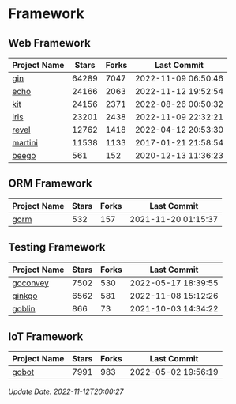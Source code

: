 # Framework

## Web Framework
| Project Name | Stars | Forks | Last Commit |
| ------------ | ----- | ----- | ----------- |
| [gin](https://github.com/gin-gonic/gin) | 64289 | 7047 | 2022-11-09 06:50:46 |
| [echo](https://github.com/labstack/echo) | 24166 | 2063 | 2022-11-12 19:52:54 |
| [kit](https://github.com/go-kit/kit) | 24156 | 2371 | 2022-08-26 00:50:32 |
| [iris](https://github.com/kataras/iris) | 23201 | 2438 | 2022-11-09 22:32:21 |
| [revel](https://github.com/revel/revel) | 12762 | 1418 | 2022-04-12 20:53:30 |
| [martini](https://github.com/go-martini/martini) | 11538 | 1133 | 2017-01-21 21:58:54 |
| [beego](https://github.com/astaxie/beego) | 561 | 152 | 2020-12-13 11:36:23 |

## ORM Framework
| Project Name | Stars | Forks | Last Commit |
| ------------ | ----- | ----- | ----------- |
| [gorm](https://github.com/jinzhu/gorm) | 532 | 157 | 2021-11-20 01:15:37 |

## Testing Framework
| Project Name | Stars | Forks | Last Commit |
| ------------ | ----- | ----- | ----------- |
| [goconvey](https://github.com/smartystreets/goconvey) | 7502 | 530 | 2022-05-17 18:39:55 |
| [ginkgo](https://github.com/onsi/ginkgo) | 6562 | 581 | 2022-11-08 15:12:26 |
| [goblin](https://github.com/franela/goblin) | 866 | 73 | 2021-10-03 14:34:22 |

## IoT Framework
| Project Name | Stars | Forks | Last Commit |
| ------------ | ----- | ----- | ----------- |
| [gobot](https://github.com/hybridgroup/gobot) | 7991 | 983 | 2022-05-02 19:56:19 |

*Update Date: 2022-11-12T20:00:27*